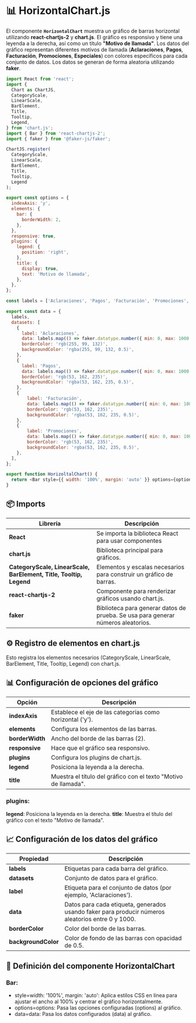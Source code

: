 # 📊 HorizontalChart.js


El componente **`HorizontalChart`** muestra un gráfico de barras horizontal utilizando **react-chartjs-2** y **chart.js**. El gráfico es responsivo y tiene una leyenda a la derecha, así como un título **"Motivo de llamada"**. Los datos del gráfico representan diferentes motivos de llamada (**Aclaraciones**, **Pagos**, **Facturación**, **Promociones**, **Especiales**) con colores específicos para cada conjunto de datos. Los datos se generan de forma aleatoria utilizando **faker**.


```js
import React from 'react';
import {
  Chart as ChartJS,
  CategoryScale,
  LinearScale,
  BarElement,
  Title,
  Tooltip,
  Legend,
} from 'chart.js';
import { Bar } from 'react-chartjs-2';
import { faker } from '@faker-js/faker';

ChartJS.register(
  CategoryScale,
  LinearScale,
  BarElement,
  Title,
  Tooltip,
  Legend
);

export const options = {
  indexAxis: 'y',
  elements: {
    bar: {
      borderWidth: 2,
    },
  },
  responsive: true,
  plugins: {
    legend: {
      position: 'right',
    },
    title: {
      display: true,
      text: 'Motivo de llamada',
    },
  },
};

const labels = ['Aclaraciones', 'Pagos', 'Facturación', 'Promociones', 'Especiales'];

export const data = {
  labels,
  datasets: [
    {
      label: 'Aclaraciones',
      data: labels.map(() => faker.datatype.number({ min: 0, max: 1000 })),
      borderColor: 'rgb(255, 99, 132)',
      backgroundColor: 'rgba(255, 99, 132, 0.5)',
    },
    {
      label: 'Pagos',
      data: labels.map(() => faker.datatype.number({ min: 0, max: 1000 })),
      borderColor: 'rgb(53, 162, 235)',
      backgroundColor: 'rgba(53, 162, 235, 0.5)',
    },
    {
        label: 'Facturación',
        data: labels.map(() => faker.datatype.number({ min: 0, max: 1000 })),
        borderColor: 'rgb(53, 162, 235)',
        backgroundColor: 'rgba(53, 162, 235, 0.5)',
    },
    {
        label: 'Promociones',
        data: labels.map(() => faker.datatype.number({ min: 0, max: 1000 })),
        borderColor: 'rgb(53, 162, 235)',
        backgroundColor: 'rgba(53, 162, 235, 0.5)',
    },
  ],
};

export function HorizoltalChart() {
  return <Bar style={{ width: '100%', margin: 'auto' }} options={options} data={data} />;
}
```

## 📦 Imports 

| Librería                         | Descripción                                     |
|----------------------------------|-------------------------------------------------|
| **React**                        | Se importa la biblioteca React para usar componentes |
| **chart.js**                    | Biblioteca principal para gráficos.             |
| **CategoryScale, LinearScale, BarElement, Title, Tooltip, Legend** | Elementos y escalas necesarios para construir un gráfico de barras. |
| **react-chartjs-2**             | Componente para renderizar gráficos usando chart.js. |
| **faker**                       | Biblioteca para generar datos de prueba. Se usa para generar números aleatorios. |

## ⚙️ Registro de elementos en chart.js

Esto registra los elementos necesarios (CategoryScale, LinearScale, BarElement, Title, Tooltip, Legend) con chart.js.

## 📊 Configuración de opciones del gráfico

| Opción         | Descripción                                      |
|----------------|--------------------------------------------------|
| **indexAxis**  | Establece el eje de las categorías como horizontal ('y'). |
| **elements**   | Configura los elementos de las barras.           |
| **borderWidth**| Ancho del borde de las barras (2).               |
| **responsive** | Hace que el gráfico sea responsivo.              |
| **plugins**    | Configura los plugins de chart.js.               |
| **legend**     | Posiciona la leyenda a la derecha.               |
| **title**      | Muestra el título del gráfico con el texto "Motivo de llamada". |

### plugins:

**legend**: Posiciona la leyenda en la derecha.
**title**: Muestra el título del gráfico con el texto "Motivo de llamada".

## 📈 Configuración de los datos del gráfico

| Propiedad      | Descripción                                      |
|----------------|--------------------------------------------------|
| **labels**     | Etiquetas para cada barra del gráfico.          |
| **datasets**   | Conjunto de datos para el gráfico.               |
| **label**      | Etiqueta para el conjunto de datos (por ejemplo, 'Aclaraciones'). |
| **data**       | Datos para cada etiqueta, generados usando faker para producir números aleatorios entre 0 y 1000. |
| **borderColor**| Color del borde de las barras.                   |
| **backgroundColor**| Color de fondo de las barras con opacidad de 0.5. |

## 🚀 Definición del componente HorizontalChart

### Bar:

- style=width: '100%', margin: 'auto': Aplica estilos CSS en línea para ajustar el ancho al 100% y centrar el gráfico horizontalmente.
- options=options: Pasa las opciones configuradas (options) al gráfico.
- data=data: Pasa los datos configurados (data) al gráfico.